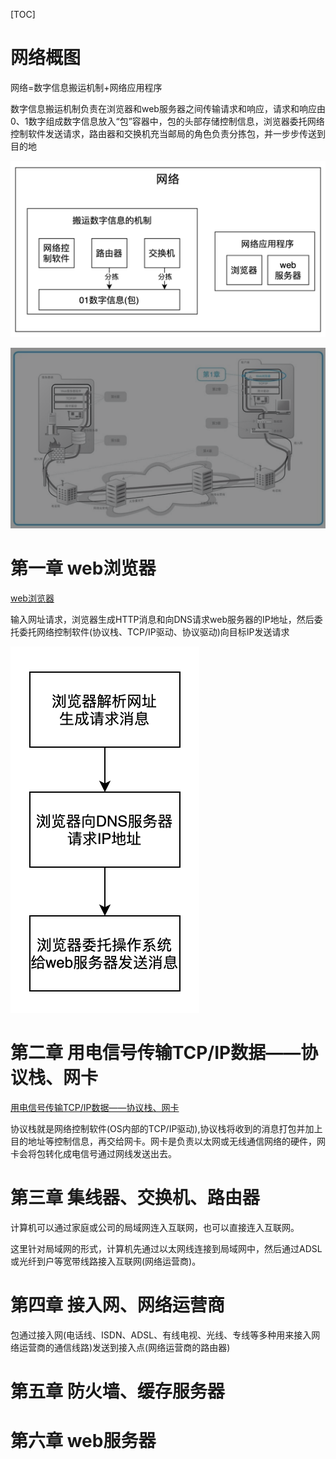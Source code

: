 
[TOC]



# 网络概图
网络=数字信息搬运机制+网络应用程序

数字信息搬运机制负责在浏览器和web服务器之间传输请求和响应，请求和响应由0、1数字组成数字信息放入“包”容器中，包的头部存储控制信息，浏览器委托网络控制软件发送请求，路由器和交换机充当邮局的角色负责分拣包，并一步步传送到目的地

![网络概图](./pic/网络是怎样连接的_网络概图.png)


![网络概图](./pic/网络是怎样连接的_互联网.png)


# 第一章 web浏览器
[web浏览器](./web浏览器.md)

输入网址请求，浏览器生成HTTP消息和向DNS请求web服务器的IP地址，然后委托委托网络控制软件(协议栈、TCP/IP驱动、协议驱动)向目标IP发送请求

![网络概图](./pic/网络是怎样连接的_浏览器工作.png)



# 第二章 用电信号传输TCP/IP数据——协议栈、网卡
[用电信号传输TCP/IP数据——协议栈、网卡](./网络是怎样连接的_用电信号传输TCP/IP数据——协议栈、网卡.md)

协议栈就是网络控制软件(OS内部的TCP/IP驱动),协议栈将收到的消息打包并加上目的地址等控制信息，再交给网卡。网卡是负责以太网或无线通信网络的硬件，网卡会将包转化成电信号通过网线发送出去。


# 第三章 集线器、交换机、路由器
计算机可以通过家庭或公司的局域网连入互联网，也可以直接连入互联网。

这里针对局域网的形式，计算机先通过以太网线连接到局域网中，然后通过ADSL或光纤到户等宽带线路接入互联网(网络运营商)。

# 第四章 接入网、网络运营商
包通过接入网(电话线、ISDN、ADSL、有线电视、光线、专线等多种用来接入网络运营商的通信线路)发送到接入点(网络运营商的路由器)

# 第五章 防火墙、缓存服务器


# 第六章 web服务器


